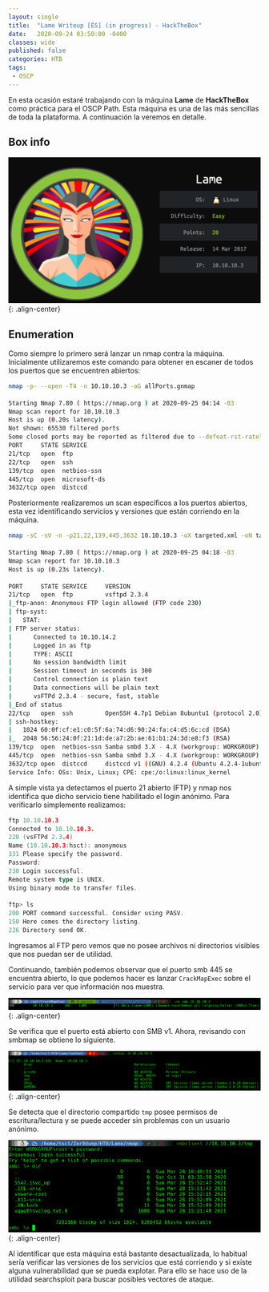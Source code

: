 ```yaml
---
layout: single
title:  "Lame Writeup [ES] (in progress) - HackTheBox"
date:   2020-09-24 03:50:00 -0400
classes: wide
published: false
categories: HTB
tags:
 - OSCP
---
```


En esta ocasión estaré trabajando con la máquina **Lame** de **HackTheBox** como práctica para el OSCP Path. Esta máquina es una de las más sencillas de toda la plataforma. A continuación la veremos en detalle.


## Box info

![Machine Info](/images/HTB/Lame/00-info.png "Machine Info"){: .align-center}



## Enumeration

Como siempre lo primero será lanzar un nmap contra la máquina. Inicialmente utilizaremos este comando para obtener en escaner de todos los puertos que se encuentren abiertos:

```bash
nmap -p- --open -T4 -n 10.10.10.3 -oG allPorts.gnmap

Starting Nmap 7.80 ( https://nmap.org ) at 2020-09-25 04:14 -03
Nmap scan report for 10.10.10.3
Host is up (0.20s latency).
Not shown: 65530 filtered ports
Some closed ports may be reported as filtered due to --defeat-rst-ratelimit
PORT     STATE SERVICE
21/tcp   open  ftp
22/tcp   open  ssh
139/tcp  open  netbios-ssn
445/tcp  open  microsoft-ds
3632/tcp open  distccd
```

Posteriormente realizaremos un scan específicos a los puertos abiertos, esta vez identificando servicios y versiones que están corriendo en la máquina.


```bash
nmap -sC -sV -n -p21,22,139,445,3632 10.10.10.3 -oX targeted.xml -oN targeted.nmap

Starting Nmap 7.80 ( https://nmap.org ) at 2020-09-25 04:18 -03
Nmap scan report for 10.10.10.3
Host is up (0.23s latency).

PORT     STATE SERVICE     VERSION
21/tcp   open  ftp         vsftpd 2.3.4
|_ftp-anon: Anonymous FTP login allowed (FTP code 230)
| ftp-syst:
|   STAT:
| FTP server status:
|      Connected to 10.10.14.2
|      Logged in as ftp
|      TYPE: ASCII
|      No session bandwidth limit
|      Session timeout in seconds is 300
|      Control connection is plain text
|      Data connections will be plain text
|      vsFTPd 2.3.4 - secure, fast, stable
|_End of status
22/tcp   open  ssh         OpenSSH 4.7p1 Debian 8ubuntu1 (protocol 2.0)
| ssh-hostkey:
|   1024 60:0f:cf:e1:c0:5f:6a:74:d6:90:24:fa:c4:d5:6c:cd (DSA)
|_  2048 56:56:24:0f:21:1d:de:a7:2b:ae:61:b1:24:3d:e8:f3 (RSA)
139/tcp  open  netbios-ssn Samba smbd 3.X - 4.X (workgroup: WORKGROUP)
445/tcp  open  netbios-ssn Samba smbd 3.X - 4.X (workgroup: WORKGROUP)
3632/tcp open  distccd     distccd v1 ((GNU) 4.2.4 (Ubuntu 4.2.4-1ubuntu4))
Service Info: OSs: Unix, Linux; CPE: cpe:/o:linux:linux_kernel
```

A simple vista ya detectamos el puerto 21 abierto (FTP) y nmap nos identifica que dicho servicio tiene habilitado el login anónimo. Para verificarlo simplemente realizamos:

```go
ftp 10.10.10.3
Connected to 10.10.10.3.
220 (vsFTPd 2.3.4)
Name (10.10.10.3:hsct): anonymous
331 Please specify the password.
Password:
230 Login successful.
Remote system type is UNIX.
Using binary mode to transfer files.

ftp> ls
200 PORT command successful. Consider using PASV.
150 Here comes the directory listing.
226 Directory send OK.
```

Ingresamos al FTP pero vemos que no posee archivos ni directorios visibles que nos puedan ser de utilidad.

Continuando, también podemos observar que el puerto smb 445 se encuentra abierto, lo que podemos hacer es lanzar ```CrackMapExec``` sobre el servicio para ver que información nos muestra.

![SMB](/images/HTB/Lame/04-smb.png "SMB"){: .align-center}

Se verifica que el puerto está abierto con SMB v1. Ahora, revisando con smbmap se obtiene lo siguiente.

![SMB](/images/HTB/Lame/05-smb.png "SMB"){: .align-center}

Se detecta que el directorio compartido ```tmp``` posee permisos de escritura/lectura y se puede acceder sin problemas con un usuario anónimo.

![SMB](/images/HTB/Lame/06-smb.png "SMB"){: .align-center}

Al identificar que esta máquina está bastante desactualizada, lo habitual sería verificar las versiones de los servicios que está corriendo y si existe alguna vulnerabilidad que se pueda explotar. Para ello se hace uso de la utilidad searchsploit para buscar posibles vectores de ataque.

